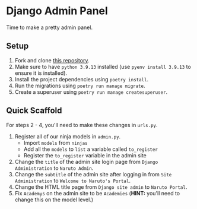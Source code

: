 # Django Admin Panel

Time to make a pretty admin panel.

## Setup

1. Fork and clone [this repository](https://github.com/JoinCODED/TASK-Masterclass-M12-Django-Admin).
2. Make sure to have `python 3.9.13` installed (use `pyenv install 3.9.13` to ensure it is installed).
3. Install the project dependencies using `poetry install`.
4. Run the migrations using `poetry run manage migrate`.
5. Create a superuser using `poetry run manage createsuperuser`.

## Quick Scaffold

For steps 2 - 4, you'll need to make these changes in `urls.py`.

1. Register all of our ninja models in `admin.py`.
   - Import `models` from `ninjas`
   - Add all the `models` to `list` a variable called `to_register`
   - Register the `to_register` variable in the admin site
2. Change the `title` of the admin site login page from `Django Administration` to `Naruto Admin`.
3. Change the `subtitle` of the admin site after logging in from `Site Administration` to `Welcome to Naruto's Portal`.
4. Change the HTML title page from `Django site admin` to `Naruto Portal`.
5. Fix `Academys` on the admin site to be `Academies` (**HINT:** you'll need to change this on the model level.)
